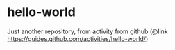 # hello-world
Just another repository, from activity from github (@link https://guides.github.com/activities/hello-world/)
